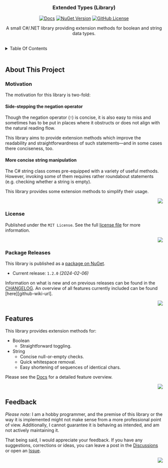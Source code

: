 <a name="readme-top"></a>

<!-- (urls) -->

  [changelog-url]: https://github.com/mx-pl/ExtendedTypes_CSharp/blob/main/CHANGELOG.md
  [gitbook-url]: https://mx-pl.gitbook.io/ExtendedTypes-Docs
  [github-issues-url]: https://github.com/mx-pl/ExtendedTypes_CSharp/issues
  [github-discussions-url]: https://github.com/mx-pl/ExtendedTypes_CSharp/discussions
  [license-url]: https://github.com/mx-pl/ExtendedTypes_CSharp/blob/main/LICENSE
  [nuget-url]: https://www.nuget.org/packages/mx-pl.ExtendedTypes

<!-- PROJECT HEADER -->
<div align="center">
  <h3 align="center" name="project-title">
    Extended Types (Library)
  </h3>
  <div>
    <a href="https://mx-pl.gitbook.io/ExtendedTypes-Docs"><img alt="Docs" src="https://img.shields.io/badge/GitBook-Docs-teal?logo=gitbook"/></a>
    <a href="https://www.nuget.org/packages/mx-pl.ExtendedTypes"><img alt="NuGet Version" src="https://img.shields.io/nuget/v/mx-pl.ExtendedTypes?style=flat&logo=nuget&logoColor=blue"></a>
    <a href="https://github.com/mx-pl/ExtendedTypes_CSharp/blob/main/LICENSE"><img alt="GitHub License" src="https://img.shields.io/github/license/mx-pl/ExtendedTypes_CSharp?style=flat"></a>
  </div>
  <p align="center" name="project-description">
    A small C#/.NET library providing extension methods for boolean and string data types.
  </p>
</div>

<br/>

<!-- TABLE OF CONTENTS -->
<details>
  <summary>Table Of Contents</summary>
  <ol>
    <li>
      <a href="#about-this-project">About This Project</a>
      <ul>
        <li><a href="#motivation">Motivation</a></li>
        <li><a href="#license">License</a></li>
        <li><a href="#package-releases">Package Releases</a></li>
      </ul>
    </li>
    <li>
      <a href="#features">Features</a>
    </li>
    <li>
      <a href="#feedback">Feedback</a>
    </li>
  </ol>
</details>

<br/>

<!-- ABOUT THIS PROJECT -->
## About This Project
<a name="about-this-project"></a>

### Motivation
<a name="motivation"></a>

The motivation for this library is two-fold:

#### Side-stepping the negation operator

Though the negation operator (`!`) is concise, it is also easy to miss and sometimes has to be put in places where it obstructs or does not align with the natural reading flow.

This library aims to provide extension methods which improve the readability and straightforwardness of such statements—and in some cases there conciseness, too.

#### More concise string manipulation

 The C# string class comes pre-equipped with a variety of useful methods. However, invoking some of them requires rather roundabout statements (e.g. checking whether a string is empty). 

 This library provides some extension methods to simplify their usage.

<p align="right">
  <a href="#readme-top">
    <img src="https://img.shields.io/badge/&#x2191;-back-lightgrey" />
  </a>
</p>

### License
<a name="license"></a>

Published under the `MIT License`. See the full [license file][license-url] for more information.

<p align="right">
  <a href="#readme-top">
    <img src="https://img.shields.io/badge/&#x2191;-back-lightgrey" />
  </a>
</p>

### Package Releases
<a name="package-releases"></a>

This library is published as a [package on NuGet][nuget-url].

* Current release: `1.2.0` *(2024-02-06)*

Information on what is new and on previous releases can be found in the [CHANGELOG][changelog-url]. An overview of all features currently included can be found [here][github-wiki-url].

<p align="right">
  <a href="#readme-top">
    <img src="https://img.shields.io/badge/&#x2191;-back-lightgrey" />
  </a>
</p>


<!-- Features -->
## Features
<a name="features"></a>

This library provides extension methods for:

* Boolean
  * Straightforward toggling.
* String
  * Concise null-or-empty checks.
  * Quick whitespace removal.
  * Easy shortening of sequences of identical chars.

Please see the [Docs][gitbook-url] for a detailed feature overview.

<p align="right">
  <a href="#readme-top">
    <img src="https://img.shields.io/badge/&#x2191;-back-lightgrey" />
  </a>
</p>

## Feedback
<a name="feedback"></a>

*Please note:* I am a hobby programmer, and the premise of this library or the way it is implemented might not make sense from a more professional point of view. Additionally, I cannot guarantee it is behaving as intended, and am not actively maintaining it.

That being said, I would appreciate your feedback. If you have any suggestions, corrections or ideas, you can leave a post in the [Discussions][github-discussions-url] or open an [Issue][github-issues-url].

<p align="right">
  <a href="#readme-top">
    <img src="https://img.shields.io/badge/&#x2191;-back-lightgrey" />
  </a>
</p>

